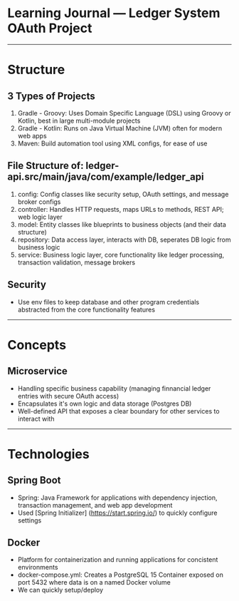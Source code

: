 # Learning Journal — Ledger System OAuth Project

---

# Structure

## 3 Types of Projects
1. Gradle - Groovy: Uses Domain Specific Language (DSL) using Groovy or Kotlin, best in large multi-module projects
2. Gradle - Kotlin: Runs on Java Virtual Machine (JVM) often for modern web apps
3. Maven: Build automation tool using XML configs, for ease of use

## File Structure of: ledger-api.src/main/java/com/example/ledger_api
1. config: Config classes like security setup, OAuth settings, and message broker configs
2. controller: Handles HTTP requests, maps URLs to methods, REST API; web logic layer
3. model: Entity classes like blueprints to business objects (and their data structure)
4. repository: Data access layer, interacts with DB, seperates DB logic from business logic
5. service: Business logic layer, core functionality like ledger processing, transaction validation, message brokers

## Security
- Use env files to keep database and other program credentials abstracted from the core functionality features

---

# Concepts

## Microservice
- Handling specific business capability (managing finnancial ledger entries with secure OAuth access)
- Encapsulates it's own logic and data storage (Postgres DB)
- Well-defined API that exposes a clear boundary for other services to interact with

---

# Technologies

## Spring Boot
- Spring: Java Framework for applications with dependency injection, transaction management, and web app development
- Used [Spring Initializer] (https://start.spring.io/) to quickly configure settings

## Docker
- Platform for containerization and running applications for concistent environments
- docker-compose.yml: Creates a PostgreSQL 15 Container exposed on port 5432 where data is on a named Docker volume
- We can quickly setup/deploy
